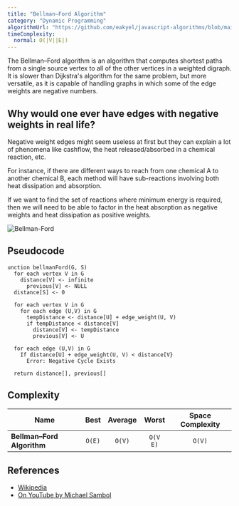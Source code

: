 ```yaml
---
title: "Bellman–Ford Algorithm"
category: "Dynamic Programming"
algorithmUrl: "https://github.com/eakyel/javascript-algorithms/blob/main/bellmanFord.js"
timeComplexity:
  normal: O(|V||E|)
---
```


The Bellman–Ford algorithm is an algorithm that computes shortest
paths from a single source vertex to all of the other vertices
in a weighted digraph. It is slower than Dijkstra's algorithm
for the same problem, but more versatile, as it is capable of
handling graphs in which some of the edge weights are negative
numbers.

## Why would one ever have edges with negative weights in real life?

Negative weight edges might seem useless at first but they can explain a lot of phenomena like cashflow, the heat released/absorbed in a chemical reaction, etc.

For instance, if there are different ways to reach from one chemical A to another chemical B, each method will have sub-reactions involving both heat dissipation and absorption.

If we want to find the set of reactions where minimum energy is required, then we will need to be able to factor in the heat absorption as negative weights and heat dissipation as positive weights.

![Bellman-Ford](https://upload.wikimedia.org/wikipedia/commons/2/2e/Shortest_path_Dijkstra_vs_BellmanFord.gif)

## Pseudocode

```
unction bellmanFord(G, S)
  for each vertex V in G
    distance[V] <- infinite
      previous[V] <- NULL
  distance[S] <- 0

  for each vertex V in G
    for each edge (U,V) in G
      tempDistance <- distance[U] + edge_weight(U, V)
      if tempDistance < distance[V]
        distance[V] <- tempDistance
        previous[V] <- U

  for each edge (U,V) in G
    If distance[U] + edge_weight(U, V) < distance[V}
      Error: Negative Cycle Exists

  return distance[], previous[]
```

## Complexity

| Name                       |  Best  | Average |  Worst   | Space Complexity |
| -------------------------- | :----: | :-----: | :------: | :--------------: |
| **Bellman–Ford Algorithm** | `O(E)` | `O(V)`  | `O(V E)` |      `O(V)`      |

## References

- [Wikipedia](https://en.wikipedia.org/wiki/Bellman%E2%80%93Ford_algorithm)
- [On YouTube by Michael Sambol](https://www.youtube.com/watch?v=obWXjtg0L64&list=PLLXdhg_r2hKA7DPDsunoDZ-Z769jWn4R8)
